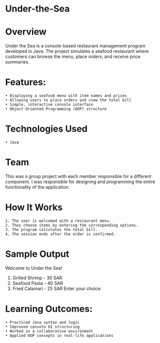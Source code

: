 # Under-the-Sea

# Overview

Under the Sea is a console-based restaurant management program developed in Java. The project simulates a seafood restaurant where customers can browse the menu, place orders, and receive price summaries.

# Features:

	• Displaying a seafood menu with item names and prices
	• Allowing users to place orders and view the total bill
	• Simple, interactive console interface
	• Object-Oriented Programming (OOP) structure


# Technologies Used
	• Java

# Team

This was a group project with each member responsible for a different component. I was responsible for designing and programming the entire functionality of the application.

# How It Works
	1. The user is welcomed with a restaurant menu.
	2. They choose items by entering the corresponding options.
	3. The program calculates the total bill.
	4. The session ends after the order is confirmed.

# Sample Output

Welcome to Under the Sea!
1. Grilled Shrimp - 30 SAR
2. Seafood Pasta - 40 SAR
3. Fried Calamari - 25 SAR
Enter your choice:

# Learning Outcomes:
	• Practiced Java syntax and logic
	• Improved console UI structuring
	• Worked in a collaborative environment
	• Applied OOP concepts in real-life applications

